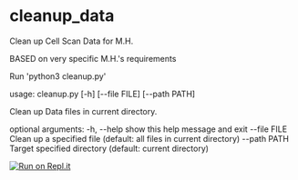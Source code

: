 # cleanup_data
Clean up Cell Scan Data for M.H.

BASED on very specific M.H.'s requirements

Run 'python3 cleanup.py'

usage: cleanup.py [-h] [--file FILE] [--path PATH]

Clean up Data files in current directory.

optional arguments:
  -h, --help   show this help message and exit
  --file FILE  Clean up a specified file (default: all files in current
               directory)
  --path PATH  Target specified directory (default: current directory)



[![Run on Repl.it](https://repl.it/badge/github/TonyHsieh/cleanup_data)](https://repl.it/github/TonyHsieh/cleanup_data)
